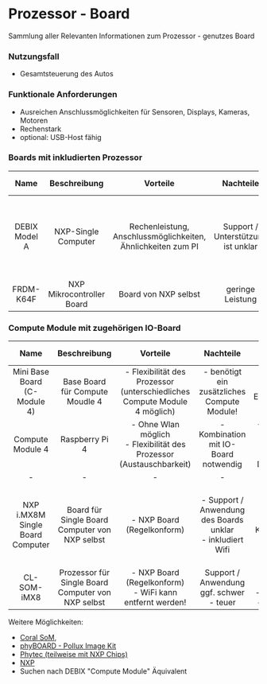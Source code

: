 # Prozessor - Board
Sammlung aller Relevanten Informationen zum Prozessor - genutzes Board


### Nutzungsfall
- Gesamtsteuerung des Autos

### Funktionale Anforderungen
- Ausreichen Anschlussmöglichkeiten für Sensoren, Displays, Kameras, Motoren
- Rechenstark
- optional: USB-Host fähig


### Boards mit inkludierten Prozessor
| Name | Beschreibung | Vorteile | Nachteile | Technische Details | Kosten | Link | 
| :--: | :----------: | :------: | :-------: | :----------------: | :----: | :--: |
| DEBIX Model A | NXP-Single Computer | Rechenleistung, Anschlussmöglichkeiten, Ähnlichkeiten zum PI | Support / Unterstützung ist unklar | - bis zu 8 GB Memory <br> - Windows 10 IoT Enterprise <br> - 4 x Arm Cortex-A53 | ? <br> 58,82€ | [DEBIX](https://debix.io/hardware/model-a.html) <br> [Conrad](https://www.conrad.de/de/p/debix-model-a-2-gb-4-x-1-8-ghz-2625844.html) <br> [Okdo](https://www.okdo.com/de/p/debix-model-a-single-board-computer/) <br> [digitalo](https://www.digitalo.de/products/1595561/DEBIX-Model-A-2GB-4-x-1.8GHz.html)|
| FRDM-K64F | NXP Mikrocontroller Board | Board von NXP selbst | geringe Leistung | - ARM Cortex-M4 | 68,90€ | [Conrad](https://www.conrad.de/de/p/nxp-semiconductors-frdm-k64f-evaluation-board-frdm-k64f-kinetis-k-series-1271993.html) |


### Compute Module mit zugehörigen IO-Board
| Name | Beschreibung | Vorteile | Nachteile | Technische Details | Kosten | Link | 
| :--: | :----------: | :------: | :-------: | :----------------: | :----: | :--: |
| Mini Base Board (C-Module 4) | Base Board für Compute Moudle 4 | - Flexibilität des Prozessor (unterschiedliches Compute Module 4 möglich) | - benötigt ein zusätzliches Compute Module! | - CM4 Socket <br> - Eingangsspannung 5V | 35,90€ | [Berrybase](https://www.berrybase.de/mini-base-board-b-fuer-raspberry-pi-compute-module-4)
| Compute Module 4 | Raspberry Pi 4 | - Ohne Wlan möglich <br> - Flexibilität des Prozessor (Austauschbarkeit) | - Kombination mit IO-Board notwendig | -1.5GHz 4 Kerne <br> - ermöglicht OpenGL, Vulkan <br> - Displayanschluss | ca 30€ - 100€ (je naach Ausstattung) | [Reichelt](https://www.reichelt.de/raspberry-pi-compute-modul-4-8gb-ram-32gb-emmc-rpi-cm4-8gb32gb-p290547.html?&trstct=vrt_pdn&nbc=1), [weitere Möglichkeiten](https://www.raspberrypi.com/products/compute-module-4/?variant=raspberry-pi-cm4001000)
| - | - | - | - | - | - | - |
| NXP i.MX8M Single Board Computer | Board für Single Board Computer von NXP selbst | - NXP Board (Regelkonform) | - Support / Anwendung des Boards unklar <br> - inkludiert Wifi | - abhängig vom genutzten Prozessor <br> - Kameraanbindung an bestimmtes Kamera Modul <br> - teuer| 180€ (mehr möglich) | [Compulab](https://www.compulab.com/de/products/sbcs/sbc-imx8-nxp-i-mx8m-single-board-computer/#ordering)
| CL-SOM-iMX8 | Prozessor für Single Board Computer von NXP selbst | - NXP Board (Regelkonform) <br> - WiFi kann entfernt werden! | Support / Anwendung ggf. schwer <br> - teuer | - i.MX8M Dual/Quad <br> - bis zu 4 GB Ram <br> - no Wifi möglich | Anfang bei 240€ (Paket: 420€) | [compulab](https://www.compulab.com/products/computer-on-modules/cl-som-imx8-nxp-i-mx-8-system-on-module-computer/#ordering)


Weitere Möglichkeiten: 
- [Coral SoM](https://buyzero.de/products/google-coral-system-on-module-som-1gb?variant=39578150961332), 
- [phyBOARD - Pollux Image Kit](https://www.phytec.de/produkte/development-kits/phyboard-pollux-imaging-kit/#technische-details/)
- [Phytec (teilweise mit NXP Chips)](https://www.phytec.de/produkte/single-board-computer)
- [NXP](https://www.nxp.com/webapp/connect/displayPartnerProfile.sp?partnerId=16980&offeringId=31141)
- Suchen nach DEBIX "Compute Module" Äquivalent